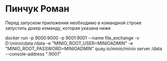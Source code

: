 <h1>Пинчук Роман</h1>
Перед запуском приложения необходимо в командной строке запустить докер команду, которая указана ниже

docker run 
   -p 9000:9000 
   -p 9001:9001 
   --name file_exchange 
   -v D:\minio\data:/data 
   -e "MINIO_ROOT_USER=MINIOADMIN" 
   -e "MINIO_ROOT_PASSWORD=MINIOADMIN" 
   quay.io/minio/minio server /data --console-address ":9001"